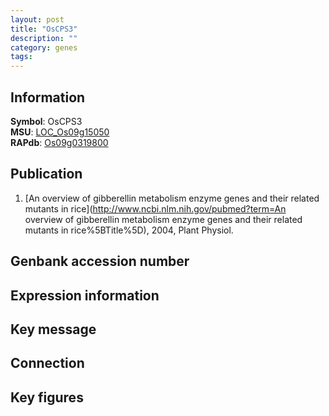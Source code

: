 ```yaml
---
layout: post
title: "OsCPS3"
description: ""
category: genes
tags: 
---
```


## Information
__Symbol__: OsCPS3  
__MSU__: [LOC_Os09g15050](http://rice.plantbiology.msu.edu/cgi-bin/ORF_infopage.cgi?orf=LOC_Os09g15050)  
__RAPdb__: [Os09g0319800](http://rapdb.dna.affrc.go.jp/viewer/gbrowse_details/irgsp1?name=Os09g0319800)  

## Publication
1. [An overview of gibberellin metabolism enzyme genes and their related mutants in rice](http://www.ncbi.nlm.nih.gov/pubmed?term=An overview of gibberellin metabolism enzyme genes and their related mutants in rice%5BTitle%5D), 2004, Plant Physiol.

## Genbank accession number

## Expression information

## Key message

## Connection

## Key figures


